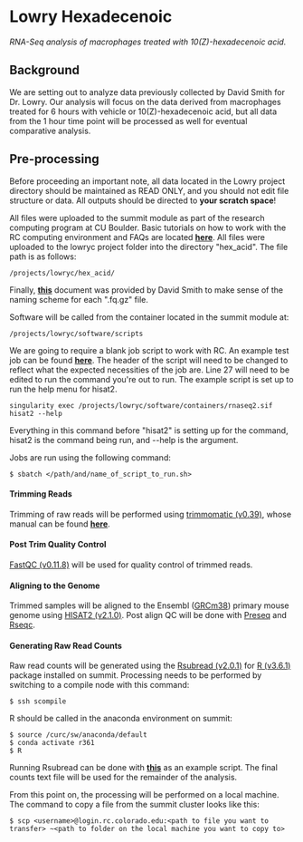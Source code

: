 # Lowry Hexadecenoic
*RNA-Seq analysis of macrophages treated with 10(Z)-hexadecenoic acid.*


## Background

We are setting out to analyze data previously collected by David Smith for Dr. Lowry. Our analysis will focus on the data derived from macrophages treated for 6 hours with vehicle or 10(Z)-hexadecenoic acid, but all data from the 1 hour time point will be processed as well for eventual comparative analysis.

## Pre-processing

Before proceeding an important note, all data located in the Lowry project directory should be maintained as READ ONLY, and you should not edit file structure or data. All outputs should be directed to **your scratch space**!

All files were uploaded to the summit module as part of the research computing program at CU Boulder. Basic tutorials on how to work with the RC computing environment and FAQs are located [**here**](https://curc.readthedocs.io/en/latest/faq.html). All files were uploaded to the lowryc project folder into the directory "hex_acid". The file path is as follows:

	/projects/lowryc/hex_acid/

Finally, [**this**](https://github.com/tylerakonom/Lowry-Hexadecenoic/blob/master/filenames.txt) document was provided by David Smith to make sense of the naming scheme for each ".fq.gz" file.

Software will be called from the container located in the summit module at:

	/projects/lowryc/software/scripts

We are going to require a blank job script to work with RC. An example test job can be found [**here**](https://github.com/tylerakonom/Lowry-Hexadecenoic/blob/master/shell_scripts/testjob.sh). The header of the script will need to be changed to reflect what the expected necessities of the job are. Line 27 will need to be edited to run the command you're out to run. The example script is set up to run the help menu for hisat2.

	singularity exec /projects/lowryc/software/containers/rnaseq2.sif hisat2 --help

Everything in this command before "hisat2" is setting up for the command, hisat2 is the command being run, and --help is the argument.

Jobs are run using the following command:

	$ sbatch </path/and/name_of_script_to_run.sh>

#### Trimming Reads

Trimming of raw reads will be performed using [trimmomatic (v0.39)](http://www.usadellab.org/cms/?page=trimmomatic), whose manual can be found [**here**](http://www.usadellab.org/cms/uploads/supplementary/Trimmomatic/TrimmomaticManual_V0.32.pdf). 

#### Post Trim Quality Control

[FastQC (v0.11.8)](https://www.bioinformatics.babraham.ac.uk/projects/fastqc/) will be used for quality control of trimmed reads.

#### Aligning to the Genome

Trimmed samples will be aligned to the Ensembl ([GRCm38](ftp://ftp.ensembl.org/pub/release-101/gtf/mus_musculus/)) primary mouse genome using [HISAT2 (v2.1.0)](https://ccb.jhu.edu/software/hisat2/manual.shtml). Post align QC will be done with [Preseq](http://smithlabresearch.org/software/preseq/) and [Rseqc](http://rseqc.sourceforge.net/).

#### Generating Raw Read Counts

Raw read counts will be generated using the [Rsubread (v2.0.1)](https://bioconductor.org/packages/release/bioc/html/Rsubread.html) for [R (v3.6.1)](https://www.r-project.org/) package installed on summit. Processing needs to be performed by switching to a compile node with this command:

	$ ssh scompile

R should be called in the anaconda environment on summit:

	$ source /curc/sw/anaconda/default
	$ conda activate r361
	$ R

Running Rsubread can be done with [**this**](https://github.com/tylerakonom/Lowry-Hexadecenoic/blob/master/Rsubread.R) as an example script. The final counts text file will be used for the remainder of the analysis.

From this point on, the processing will be performed on a local machine. The command to copy a file from the summit cluster looks like this:

	$ scp <username>@login.rc.colorado.edu:<path to file you want to transfer> ~<path to folder on the local machine you want to copy to>